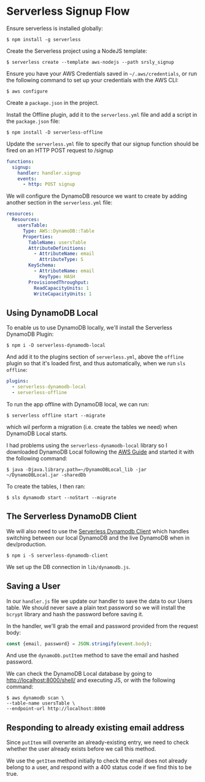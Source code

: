 # Serverless Signup Flow

Ensure serverless is installed globally:

    $ npm install -g serverless

Create the Serverless project using a NodeJS template:

    $ serverless create --template aws-nodejs --path srsly_signup

Ensure you have your AWS Credentials saved in `~/.aws/credentials`, or run the following command to set up your credentials with the AWS CLI:

    $ aws configure

Create a `package.json` in the project.

Install the Offline plugin, add it to the `serverless.yml` file and add a script in the `package.json` file:

    $ npm install -D serverless-offline

Update the `serverless.yml` file to specify that our signup function should be fired on an HTTP POST request to /signup

```yaml
functions:
  signup:
    handler: handler.signup
    events:
      - http: POST signup
```

We will configure the DynamoDB resource we want to create by adding another section in the `serverless.yml` file:

```yaml
resources:
  Resources:
    usersTable:
      Type: AWS::DynamoDB::Table
      Properties:
        TableName: usersTable
        AttributeDefinitions:
          - AttributeName: email
            AttributeType: S
        KeySchema:
          - AttributeName: email
            KeyType: HASH
        ProvisionedThroughput:
          ReadCapacityUnits: 1
          WriteCapacityUnits: 1

```

## Using DynamoDB Local

To enable us to use DynamoDB locally, we'll install the Serverless DynamoDB Plugin:

    $ npm i -D serverless-dynamodb-local

And add it to the plugins section of `serverless.yml`, above the `offline` plugin so that it's loaded first, and thus automatically, when we run `sls offline`:

```yaml
plugins:
  - serverless-dynamodb-local
  - serverless-offline
```

To run the app offline with DynamoDB local, we can run:

    $ serverless offline start --migrate

which wil perform a migration (i.e. create the tables we need) when DynamoDB Local starts.

I had problems using the `serverless-dynamodb-local` library so I downloaded DynamoDB Local following the [AWS Guide](https://docs.aws.amazon.com/amazondynamodb/latest/developerguide/DynamoDBLocal.DownloadingAndRunning.html) and started it with the following command:

    $ java -Djava.library.path=~/DynamoDBLocal_lib -jar ~/DynamoDBLocal.jar -sharedDb

To create the tables, I then ran:

    $ sls dynamodb start --noStart --migrate

## The Serverless DynamoDB Client

We will also need to use the [Serverless Dynamodb Client](https://github.com/99xt/serverless-dynamodb-client) which handles switching between our local DynamoDB and the live DynamoDB when in dev/production.

    $ npm i -S serverless-dynamodb-client

We set up the DB connection in `lib/dynamodb.js`.

## Saving a User

In our `handler.js` file we update our handler to save the data to our Users table. We should never save a plain text password so we will install the `bcrypt` library and hash the password before saving it.

In the handler, we'll grab the email and password provided from the request body:

```javascript
const {email, password} = JSON.stringify(event.body);
```

And use the `dynamoDb.putItem` method to save the email and hashed password.

We can check the DynamoDB Local database by going to [http://localhost:8000/shell/](http://localhost:8000/shell/) and executing JS, or with the following command:

    $ aws dynamodb scan \
    --table-name usersTable \
    --endpoint-url http://localhost:8000

## Responding to already existing email address

Since `putItem` will overwrite an already-existing entry, we need to check whether the user already exists before we call this method.

We use the `getItem` method initially to check the email does not already belong to a user, and respond with a 400 status code if we find this to be true.
